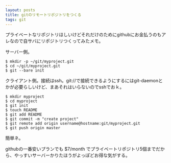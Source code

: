 ```yaml
---
layout: posts
title: gitのリモートリポジトリをつくる
tags: git
---
```


プライベートなリポジトリほしいけどそれだけのためにgithubにお金払うのもアレなので自サバにリポジトリつくってみたメモ。

サーバー側。

    $ mkdir -p ~/git/myproject.git
    $ cd ~/git/myproject.git
    $ git --bare init

クライアント側。接続はssh。git://で接続できるようにするにはgit-daemonとかが必要らしいけど、まあそれはいらないのでsshでおｋ。

    $ mkdir myproject
    $ cd myproject
    $ git init
    $ touch README
    $ git add README
    $ git commit -m "create project"
    $ git remote add origin username@hostname:git/myproject.git
    $ git push origin master

簡単ネ。

githubの一番安いプランでも $7/month でプライベートリポジトリ5個までだから、やっすいサーバーかりたほうがよっぽどお得な気がする。

